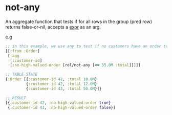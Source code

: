 # not-any

An aggregate function that tests if for all rows in the group (pred row) returns false-or-nil, accepts a [expr](expr.md) as an arg.

e.g

```clojure 
;; in this example, we use any to test if no customers have an order total over 35
[[:from :Order]
 [:agg
  [:customer-id]
  [:no-high-valued-order [rel/not-any [<= 35.0M :total]]]]]

;; TABLE STATE
{:Order [{:customer-id 42, :total 10.0M}
         {:customer-id 42, :total 12.0M}
         {:customer-id 43, :total 50.0M}]}

;; RESULT
[{:customer-id 42, :no-high-valued-order true}
 {:customer-id 43, :no-high-valued-order false}]
```